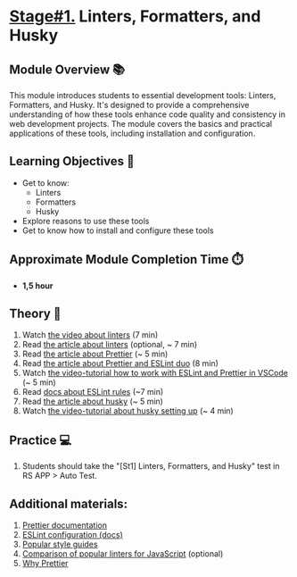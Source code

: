 # [Stage#1.](../../) Linters, Formatters, and Husky

## Module Overview 📚

This module introduces students to essential development tools: Linters, Formatters, and Husky. It's designed to provide a comprehensive understanding of how these tools enhance code quality and consistency in web development projects. The module covers the basics and practical applications of these tools, including installation and configuration.

## Learning Objectives 🎯

- Get to know:
  - Linters
  - Formatters
  - Husky
- Explore reasons to use these tools
- Get to know how to install and configure these tools 


## Approximate Module Completion Time ⏱️
- **1,5 hour**

## Theory 📖

1. Watch [the video about linters](https://www.youtube.com/watch?v=HDQXWr5TOnI) (7 min)
2. Read [the article about linters](https://www.testim.io/blog/what-is-a-linter-heres-a-definition-and-quick-start-guide/) (optional, ~ 7 min)
3. Read [the article about Prettier](https://javascript.plainenglish.io/prettier-the-formatting-big-brother-of-eslint-2becf33168f9) (~ 5 min)
4. Read [the article about Prettier and ESLint duo](https://blog.logrocket.com/using-prettier-eslint-automate-formatting-fixing-javascript/) (8 min)
5. Watch [the video-tutorial how to work with ESLint and Prettier in VSCode](https://www.youtube.com/watch?v=St1YSNoB36Y) (~ 5 min)
6. Read [docs about ESLint rules](https://eslint.org/docs/latest/use/configure/rules) (~7 min)
7. Read [the article about husky](https://blog.bitsrc.io/ensure-javascript-code-quality-with-husky-and-hooks-6e338222662) (~ 5 min)
8. Watch [the video-tutorial about husky setting up](https://www.youtube.com/watch?v=-qHA6zbOdLc) (~ 4 min)

## Practice 💻
1. Students should take the "[St1] Linters, Formatters, and Husky" test in RS APP > Auto Test.

## Additional materials:
1. [Prettier documentation](https://prettier.io/)
2. [ESLint configuration (docs)](https://eslint.org/docs/latest/use/configure/)
3. [Popular style guides](https://blog.codacy.com/4-popular-javascript-style-guides)
4. [Comparison of popular linters for JavaScript](https://www.sitepoint.com/comparison-javascript-linting-tools/) (optional)
5. [Why Prettier](https://prettier.io/docs/en/why-prettier.html)
